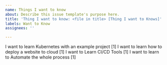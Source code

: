 ```yaml
---
name: Things I want to know
about: Describe this issue template's purpose here.
title: 'Thing I want to know: <file in title> [Thing I want to Knows]'
labels: Want to Know
assignees: ''

---
```


I want to learn Kubernetes with an example project [1]
I want to learn how to deploy a website to cloud [1]
I want to Learn CI/CD Tools [1]
I want to learn to Automate the whole process [1]
